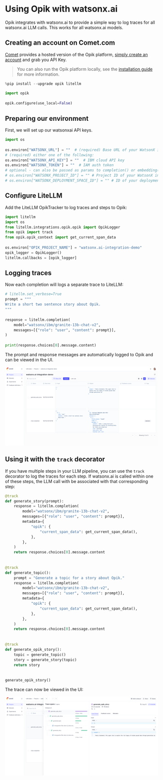 # Using Opik with watsonx.ai

Opik integrates with watsonx.ai to provide a simple way to log traces for all watsonx.ai LLM calls. This works for all watsonx.ai models.

## Creating an account on Comet.com

[Comet](https://www.comet.com/site?from=llm&utm_source=opik&utm_medium=colab&utm_content=watsonx&utm_campaign=opik) provides a hosted version of the Opik platform, [simply create an account](https://www.comet.com/signup?from=llm&utm_source=opik&utm_medium=colab&utm_content=watsonx&utm_campaign=opik) and grab you API Key.

> You can also run the Opik platform locally, see the [installation guide](https://www.comet.com/docs/opik/self-host/overview/?from=llm&utm_source=opik&utm_medium=colab&utm_content=watsonx&utm_campaign=opik) for more information.


```python
%pip install --upgrade opik litellm
```


```python
import opik

opik.configure(use_local=False)
```

## Preparing our environment

First, we will set up our watsonxai API keys.


```python
import os

os.environ["WATSONX_URL"] = ""  # (required) Base URL of your WatsonX instance
# (required) either one of the following:
os.environ["WATSONX_API_KEY"] = ""  # IBM cloud API key
os.environ["WATSONX_TOKEN"] = ""  # IAM auth token
# optional - can also be passed as params to completion() or embedding()
# os.environ["WATSONX_PROJECT_ID"] = "" # Project ID of your WatsonX instance
# os.environ["WATSONX_DEPLOYMENT_SPACE_ID"] = "" # ID of your deployment space to use deployed models
```

## Configure LiteLLM

Add the LiteLLM OpikTracker to log traces and steps to Opik:


```python
import litellm
import os
from litellm.integrations.opik.opik import OpikLogger
from opik import track
from opik.opik_context import get_current_span_data

os.environ["OPIK_PROJECT_NAME"] = "watsonx.ai-integration-demo"
opik_logger = OpikLogger()
litellm.callbacks = [opik_logger]
```

## Logging traces

Now each completion will logs a separate trace to LiteLLM:


```python
# litellm.set_verbose=True
prompt = """
Write a short two sentence story about Opik.
"""

response = litellm.completion(
    model="watsonx/ibm/granite-13b-chat-v2",
    messages=[{"role": "user", "content": prompt}],
)

print(response.choices[0].message.content)
```

The prompt and response messages are automatically logged to Opik and can be viewed in the UI.

![watsonx Cookbook](https://raw.githubusercontent.com/comet-ml/opik/main/apps/opik-documentation/documentation/static/img/cookbook/watsonx_trace_cookbook.png)

## Using it with the `track` decorator

If you have multiple steps in your LLM pipeline, you can use the `track` decorator to log the traces for each step. If watsonx.ai is called within one of these steps, the LLM call with be associated with that corresponding step:


```python
@track
def generate_story(prompt):
    response = litellm.completion(
        model="watsonx/ibm/granite-13b-chat-v2",
        messages=[{"role": "user", "content": prompt}],
        metadata={
            "opik": {
                "current_span_data": get_current_span_data(),
            },
        },
    )
    return response.choices[0].message.content


@track
def generate_topic():
    prompt = "Generate a topic for a story about Opik."
    response = litellm.completion(
        model="watsonx/ibm/granite-13b-chat-v2",
        messages=[{"role": "user", "content": prompt}],
        metadata={
            "opik": {
                "current_span_data": get_current_span_data(),
            },
        },
    )
    return response.choices[0].message.content


@track
def generate_opik_story():
    topic = generate_topic()
    story = generate_story(topic)
    return story


generate_opik_story()
```

The trace can now be viewed in the UI:

![watsonx Cookbook](https://raw.githubusercontent.com/comet-ml/opik/main/apps/opik-documentation/documentation/static/img/cookbook/watsonx_trace_decorator_cookbook.png)
